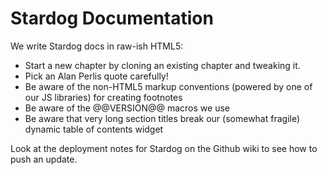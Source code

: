 Stardog Documentation
=====================

We write Stardog docs in raw-ish HTML5:

* Start a new chapter by cloning an existing chapter and tweaking it.
* Pick an Alan Perlis quote carefully!
* Be aware of the non-HTML5 markup conventions (powered by one of our JS libraries) for creating footnotes
* Be aware of the @@VERSION@@ macros we use
* Be aware that very long section titles break our (somewhat fragile) dynamic table of contents widget

Look at the deployment notes for Stardog on the Github wiki to see how to push an update.
